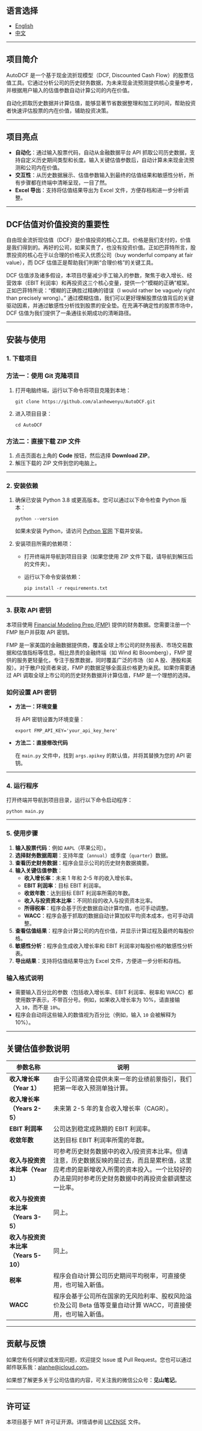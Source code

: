 ## 语言选择
- [English](README.md)
- [中文](README_zh.md)

---

## **项目简介**

AutoDCF 是一个基于现金流折现模型（DCF, Discounted Cash Flow）的股票估值工具。它通过分析公司的历史财务数据，为未来现金流预测提供核心变量参考，并根据用户输入的估值参数自动计算公司的内在价值。

自动化抓取历史数据并计算估值，能够显著节省数据整理和加工的时间，帮助投资者快速评估股票的内在价值，辅助投资决策。

---

## **项目亮点**

- **自动化**：通过输入股票代码，自动从金融数据平台 API 抓取公司历史数据，支持自定义历史期间类型和长度。输入关键估值参数后，自动计算未来现金流预测和公司内在价值。
- **交互性**：从历史数据展示、估值参数输入到最终的估值结果和敏感性分析，所有步骤都在终端中清晰呈现，一目了然。
- **Excel 导出**：支持将估值结果导出为 Excel 文件，方便存档和进一步分析调整。

---

## **DCF估值对价值投资的重要性**

自由现金流折现估值（DCF）是价值投资的核心工具。价格是我们支付的，价值是我们得到的。再好的公司，如果买贵了，也没有投资价值。正如巴菲特所言，股票投资的核心在于以合理的价格买入优质公司（buy wonderful company at fair value），而 DCF 估值正是帮助我们判断“合理价格”的关键工具。

DCF 估值涉及诸多假设，本项目尽量减少手工输入的参数，聚焦于收入增长、经营效率（EBIT 利润率）和再投资这三个核心变量，提供一个“模糊的正确”框架。正如巴菲特所说：“模糊的正确胜过精确的错误（I would rather be vaguely right than precisely wrong）。” 通过模糊估值，我们可以更好理解股票估值背后的关键驱动因素，并通过敏感性分析找到股票的安全垫。在充满不确定性的股票市场中，DCF 估值为我们提供了一条通往长期成功的清晰路径。

---

## **安装与使用**

### **1. 下载项目**

### **方法一：使用 Git 克隆项目**

1. 打开电脑终端，运行以下命令将项目克隆到本地：
    
    ```
    git clone https://github.com/alanhewenyu/AutoDCF.git
    ```
    
2. 进入项目目录：
    
    ```
    cd AutoDCF
    ```
    

### **方法二：直接下载 ZIP 文件**

1. 点击页面右上角的 **Code** 按钮，然后选择 **Download ZIP**。
2. 解压下载的 ZIP 文件到您的电脑上。

---

### **2. 安装依赖**

1. 确保已安装 Python 3.8 或更高版本。您可以通过以下命令检查 Python 版本：
    
    ```
    python --version
    ```
    
    如果未安装 Python，请访问 [Python 官网](https://www.python.org/downloads/) 下载并安装。
    
2. 安装项目所需的依赖项：
    - 打开终端并导航到项目目录（如果您使用 ZIP 文件下载，请导航到解压后的文件夹）。
    - 运行以下命令安装依赖：
        
        ```
        pip install -r requirements.txt
        ```
        

---

### **3. 获取 API 密钥**

本项目使用 [Financial Modeling Prep (FMP)](https://financialmodelingprep.com/) 提供的财务数据。您需要注册一个 FMP 账户并获取 API 密钥。

FMP 是一家美国的金融数据提供商，覆盖全球上市公司的财务报表、市场交易数据和估值指标等信息。相比昂贵的金融终端（如 Wind 和 Bloomberg），FMP 提供的服务更轻量化，专注于股票数据，同时覆盖广泛的市场（如 A 股、港股和美股）。对于散户投资者来说，FMP 的数据足够全面且价格更为亲民。如果你需要通过 API 调取全球上市公司的历史财务数据并计算估值，FMP 是一个理想的选择。

### **如何设置 API 密钥**

- **方法一：环境变量**
    
    将 API 密钥设置为环境变量：
    
    ```
    export FMP_API_KEY='your_api_key_here'
    ```
    
- **方法二：直接修改代码**
    
    在 `main.py` 文件中，找到 `args.apikey` 的默认值，并将其替换为您的 API 密钥。
    

---

### **4. 运行程序**

打开终端并导航到项目目录，运行以下命令启动程序：

```
python main.py
```

---

### **5. 使用步骤**

1. **输入股票代码**：例如 `AAPL`（苹果公司）。
2. **选择财务数据周期**：支持年度（`annual`）或季度（`quarter`）数据。
3. **查看历史财务数据**：程序会显示公司的历史财务数据摘要。
4. **输入关键估值参数**：
    - **收入增长率**：未来 1 年和 2-5 年的收入增长率。
    - **EBIT 利润率**：目标 EBIT 利润率。
    - **收敛年数**：达到目标 EBIT 利润率所需的年数。
    - **收入与投资资本比率**：不同阶段的收入与投资资本比率。
    - **所得税率**：程序会基于历史数据自动计算均值，也可手动调整。
    - **WACC**：程序会基于抓取的数据自动计算加权平均资本成本，也可手动调整。
5. **查看估值结果**：程序会计算公司的内在价值，并显示计算过程及最终的每股价格。
6. **敏感性分析**：程序会生成收入增长率和 EBIT 利润率对每股价格的敏感性分析表。
7. **导出结果**：支持将估值结果导出为 Excel 文件，方便进一步分析和存档。

### **输入格式说明**

- 需要输入百分比的参数（包括收入增长率、EBIT 利润率、税率和 WACC）都使用数字表示，不带百分号。例如，如果收入增长率为 10%，请直接输入 `10`，而不是 `10%`。
- 程序会自动将这些输入的数值视为百分比（例如，输入 `10` 会被解释为 10%）。

---

## **关键估值参数说明**

| **参数名称** | **说明** |
| --- | --- |
| **收入增长率（Year 1）** | 由于公司通常会提供未来一年的业绩前景指引，我们把第一年收入预测单独计算。 |
| **收入增长率（Years 2-5）** | 未来第 2-5 年的复合收入增长率（CAGR）。 |
| **EBIT 利润率** | 公司达到稳定成熟期的 EBIT 利润率。 |
| **收敛年数** | 达到目标 EBIT 利润率所需的年数。 |
| **收入与投资资本比率（Year 1）** | 可参考历史财务数据中的收入/投资资本比率。但请注意，历史数据反映的是过去，而且是累积值，这里应考虑的是新增收入所需的资本投入。一个比较好的办法是同时参考历史财务数据中的再投资金额调整这一比率。 |
| **收入与投资资本比率（Years 3-5）** | 同上。 |
| **收入与投资资本比率（Years 5-10）** | 同上。 |
| **税率** | 程序会自动计算公司历史期间平均税率，可直接使用，也可输入新值。 |
| **WACC** | 程序会基于公司所在国家的无风险利率、股权风险溢价及公司 Beta 值等变量自动计算 WACC，可直接使用，也可输入新值。 |

---

## **贡献与反馈**

如果您有任何建议或发现问题，欢迎提交 Issue 或 Pull Request。您也可以通过邮件联系我：[alanhe@icloud.com](mailto:alanhe@icloud.com)。

如果想了解更多关于公司估值的内容，可关注我的微信公众号：**见山笔记**。

---

## **许可证**

本项目基于 MIT 许可证开源。详情请参阅 [LICENSE](https://chat.deepseek.com/a/chat/s/LICENSE) 文件。
